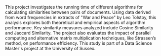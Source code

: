 This project investigates the running time of different algorithms for calculating similarities between pairs of documents. Using data derived from word frequencies in extracts of "War and Peace" by Leo Tolstoy, this analysis explores both theoretical and empirical aspects of algorithm performance. Key similarity measures analyzed include Cosine Similarity and Jaccard Similarity. The project also evaluates the impact of parallel computing and alternative matrix multiplication techniques, like Strassen’s method, on performance efficiency. This study is part of a Data Science Master's project at the University of Sussex.
